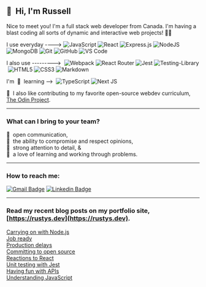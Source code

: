 ## 👋&nbsp; Hi, I'm Russell

Nice to meet you! I'm a full stack web developer from Canada. I'm having a blast coding all sorts of dynamic and interactive web projects! 🚀😃  


I use everyday ---->&nbsp;![JavaScript](https://img.shields.io/badge/-JavaScript-black?style=plastic&logo=javascript)&nbsp;![React](https://img.shields.io/badge/-React-black?style=plastic&logo=react)&nbsp;![Express.js](https://img.shields.io/badge/express.js-%23404d59.svg?style=plastic&logo=express&logoColor=%2361DAFB)&nbsp;![NodeJS](https://img.shields.io/badge/node.js-6DA55F?style=plastic&logo=node.js&logoColor=white)&nbsp;![MongoDB](https://img.shields.io/badge/MongoDB-%234ea94b.svg?style=plastic&logo=mongodb&logoColor=white)&nbsp;![Git](https://img.shields.io/badge/-Git-black?style=plastic&logo=git)&nbsp;![GitHub](https://img.shields.io/badge/-GitHub-181717?style=plastic&logo=github)&nbsp;![VS Code](https://img.shields.io/badge/-VS%20Code-007ACC?style=plastic&logo=visual-studio-code)

I also use --------->&nbsp;&nbsp;![Webpack](https://img.shields.io/badge/webpack-%238DD6F9.svg?style=plastic&logo=webpack&logoColor=black)&nbsp;![React Router](https://img.shields.io/badge/React_Router-CA4245?style=plastic&logo=react-router&logoColor=white)&nbsp;![Jest](https://img.shields.io/badge/-jest-%23C21325?style=plastic&logo=jest&logoColor=white)&nbsp;![Testing-Library](https://img.shields.io/badge/-TestingLibrary-%23E33332?style=plastic&logo=testing-library&logoColor=white)&nbsp;![HTML5](https://img.shields.io/badge/-HTML5-E34F26?style=plastic&logo=html5&logoColor=white)&nbsp;![CSS3](https://img.shields.io/badge/-CSS3-1572B6?style=plastic&logo=css3)&nbsp;![Markdown](https://img.shields.io/badge/markdown-%23000000.svg?style=plastic&logo=markdown&logoColor=white)

I'm &nbsp;🌱&nbsp; learning -->&nbsp;&nbsp;![TypeScript](https://img.shields.io/badge/typescript-%23007ACC.svg?style=plastic&logo=typescript&logoColor=white)&nbsp;![Next JS](https://img.shields.io/badge/Next-black?style=plastic&logo=next.js&logoColor=white)

🙌&nbsp; I also like contributing to my favorite open-source webdev curriculum, [The Odin Project](https://github.com/TheOdinProject).  

-----

### What can I bring to your team?

📡 &nbsp;open communication,  
🤝 &nbsp;the ability to compromise and respect opinions,  
👀 &nbsp;strong attention to detail, &  
🧩 &nbsp;a love of learning and working through problems.

-----


### How to reach me:

[![Gmail Badge](https://img.shields.io/badge/-russ.salonen@gmail.com-c14438?style=plastic&logo=Gmail&logoColor=white&link=mailto:russ.salonen@gmail.com)](mailto:russ.salonen@gmail.com)&nbsp;[![Linkedin Badge](https://img.shields.io/badge/-Russell_Salonen-blue?style=plastic&logo=Linkedin&logoColor=white&link=https://www.linkedin.com/in/russell-salonen-721513216/)](https://www.linkedin.com/in/russell-salonen-721513216/)


-----

### Read my recent blog posts on my portfolio site, [https://rustys.dev](https://rustys.dev).  

[Carrying on with Node.js](https://rustys.dev/2022/01/17/carrying-on-with-node.html)  
[Job ready](https://rustys.dev/2022/01/09/job-ready.html)  
[Production delays](https://rustys.dev/2021/12/29/production-delays.html)  
[Committing to open source](https://rustys.dev/2021/12/13/committing-to-open-source.html)  
[Reactions to React](https://rustys.dev/2021/11/13/reactions-to-react.html)  
[Unit testing with Jest](https://rustys.dev/2021/10/18/unit-testing-with-jest.html)  
[Having fun with APIs](https://rustys.dev/2021/10/05/having-fun-with-apis.html)  
[Understanding JavaScript](https://rustys.dev/2021/09/11/understanding-javascript.html)
